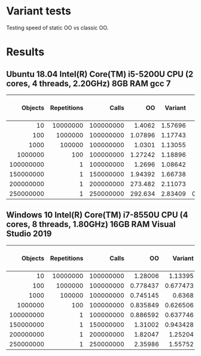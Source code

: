# Variant tests

Testing speed of static OO vs classic OO.

# Results
## Ubuntu 18.04 Intel(R) Core(TM) i5-5200U CPU (2 cores, 4 threads, 2.20GHz) 8GB RAM gcc 7
|Objects | Repetitions | Calls| OO | Variant | Ratio [variant / oo] |
|---------------:|---------------:|---------------:|---------------:|---------------:|---------------:|
|          10 |   10000000 |  100000000 |     1.4062 |    1.57696 |    1.12144 |
|         100 |    1000000 |  100000000 |    1.07896 |    1.17743 |    1.09126 |
|        1000 |     100000 |  100000000 |     1.0301 |    1.13055 |    1.09751 |
|     1000000 |        100 |  100000000 |    1.27242 |    1.18896 |    0.93441 |
|   100000000 |          1 |  100000000 |     1.2696 |    1.08642 |   0.855722 |
|   150000000 |          1 |  150000000 |    1.94392 |    1.66738 |    0.85774 |
|   200000000 |          1 |  200000000 |    273.482 |    2.11073 |   0.007718 |
|   250000000 |          1 |  250000000 |    292.634 |    2.83409 | 0.00968478 |

## Windows 10 Intel(R) Core(TM) i7-8550U CPU (4 cores, 8 threads, 1.80GHz) 16GB RAM Visual Studio 2019
|Objects | Repetitions | Calls| OO | Variant | Ratio [variant / oo] |
|---------------:|---------------:|---------------:|---------------:|---------------:|---------------:|
|          10 |   10000000 |  100000000 |    1.28006 |    1.13395 |   0.885861 |
|         100 |    1000000 |  100000000 |   0.778437 |   0.677473 |   0.870299 |
|        1000 |     100000 |  100000000 |   0.745145 |     0.6368 |   0.854599 |
|     1000000 |        100 |  100000000 |   0.835849 |   0.626506 |   0.749544 |
|   100000000 |          1 |  100000000 |   0.886592 |   0.637746 |   0.719323 |
|   150000000 |          1 |  150000000 |    1.31002 |   0.943428 |   0.720164 |
|   200000000 |          1 |  200000000 |    1.82047 |    1.25204 |   0.687756 |
|   250000000 |          1 |  250000000 |    2.35986 |    1.55752 |   0.660005 |

